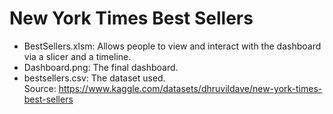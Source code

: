 # New York Times Best Sellers

- BestSellers.xlsm: Allows people to view and interact with the dashboard via a slicer and a timeline.
- Dashboard.png: The final dashboard.
- bestsellers.csv: The dataset used.<br>
Source: https://www.kaggle.com/datasets/dhruvildave/new-york-times-best-sellers
